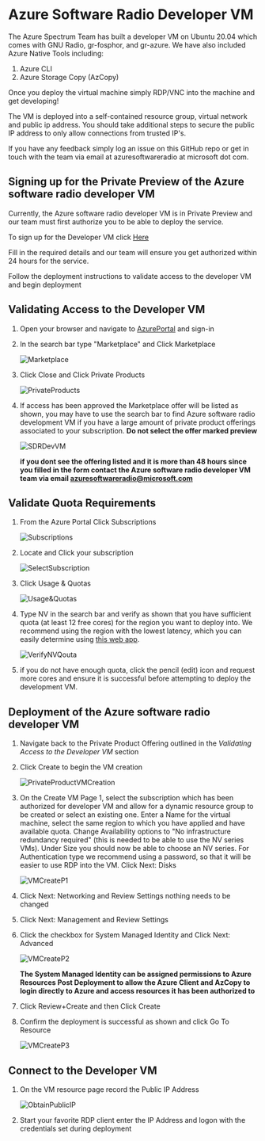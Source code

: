 # Azure Software Radio Developer VM 

The Azure Spectrum Team has built a developer VM on Ubuntu 20.04 which comes with GNU Radio, gr-fosphor, and gr-azure.  We have also included Azure Native Tools including:
1. Azure CLI
2. Azure Storage Copy (AzCopy) 

Once you deploy the virtual machine simply RDP/VNC into the machine and get developing!

The VM is deployed into a self-contained resource group, virtual network and public ip address. 
You should take additional steps to secure the public IP address to only allow connections from trusted IP's.

If you have any feedback simply log an issue on this GitHub repo or get in touch with the team via email at azuresoftwareradio at microsoft dot com.


## Signing up for the Private Preview of the Azure software radio developer VM

Currently, the Azure software radio developer VM is in Private Preview and our team must first authorize you to be able to deploy the service. 

To sign up for the Developer VM click [Here](https://forms.office.com/r/sbZqBUVUE0) 

Fill in the required details and our team will ensure you get authorized within 24 hours for the service.

Follow the deployment instructions to validate access to the developer VM and begin deployment


## Validating Access to the Developer VM

1. Open your browser and navigate to [AzurePortal](https://portal.azure.com) and sign-in 
2. In the search bar type "Marketplace" and Click Marketplace 
   
   ![Marketplace](images/marketplace.jpg)

3. Click Close and Click Private Products
   
   ![PrivateProducts](images/privateproducts.jpg)

4. If access has been approved the Marketplace offer will be listed as shown, you may have to use the search bar to find Azure software radio development VM if you have a large amount of private product offerings associated to your subscription. 
   **Do not select the offer marked preview**
   
   ![SDRDevVM](images/azuresoftwareradiodevvmoffer.jpg)

   **if you dont see the offering listed and it is more than 48 hours since you filled in the form contact the Azure software radio developer VM team via email azuresoftwareradio@microsoft.com**

## Validate Quota Requirements

1. From the Azure Portal Click Subscriptions

   ![Subscriptions](images/subscriptions.jpg)

2. Locate and Click your subscription

   ![SelectSubscription](images/selectsubscription.jpg)

3. Click Usage & Quotas

   ![Usage&Quotas](images/usageqouta.jpg)

4. Type NV in the search bar and verify as shown that you have sufficient quota (at least 12 free cores) for the region you want to deploy into.  We recommend using the region with the lowest latency, which you can easily determine using [this web app](https://azurespeedtest.azurewebsites.net/).

   ![VerifyNVQouta](images/verifyqouta.jpg)

5. if you do not have enough quota, click the pencil (edit) icon and request more cores and ensure it is successful before attempting to deploy the development VM.

## Deployment of the Azure software radio developer VM

1. Navigate back to the Private Product Offering outlined in the *Validating Access to the Developer VM* section
2. Click Create to begin the VM creation
   
   ![PrivateProductVMCreation](images/vmcreation.jpg)

3. On the Create VM Page 1, select the subscription which has been authorized for developer VM and allow for a dynamic resource group to be created or select an existing one. Enter a Name for the virtual machine, select the same region to which you have applied and have available quota.  Change Availability options to "No infrastructure redundancy required" (this is needed to be able to use the NV series VMs).  Under Size you should now be able to choose an NV series.  For Authentication type we recommend using a password, so that it will be easier to use RDP into the VM.  Click Next: Disks
   
   ![VMCreateP1](images/vmcreate1.jpg)

4. Click Next: Networking and Review Settings nothing needs to be changed
5. Click Next: Management and Review Settings 
6. Click the checkbox for System Managed Identity and Click Next: Advanced
   
   ![VMCreateP2](images/vmcreate2.jpg)

    **The System Managed Identity can be assigned permissions to Azure Resources Post Deployment to allow the Azure Client and AzCopy to login directly to Azure and access resources it has been authorized to**
    
7. Click Review+Create and then Click Create
8. Confirm the deployment is successful as shown and click Go To Resource
   
   ![VMCreateP3](images/vmcreate3.jpg)

## Connect to the Developer VM 

1. On the VM resource page record the Public IP Address 
   
   ![ObtainPublicIP](images/rdptovm.jpg)

2. Start your favorite RDP client enter the IP Address and logon with the credentials set during deployment
